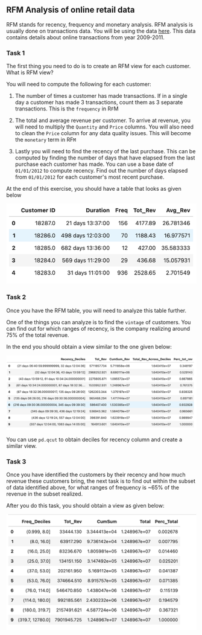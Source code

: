 ## RFM Analysis of online retail data

RFM stands for recency, frequency and monetary analysis. RFM analysis is usually done on transactions data. You will be using the data [here](./data/retail.csv). This data contains details about online transactions from year 2009-2011.

### Task 1
The first thing you need to do is to create an RFM view for each customer. What is RFM view?

You will need to compute the following for each customer:

1. The number of times a customer has made transactions. If in a single day a customer has made 3 transactions, count them as 3 separate transactions. This is the `frequency` in R`F`M

2. The total and average revenue per customer. To arrive at revenue, you will need to multiply the `Quantity` and `Price` columns. You will also need to clean the `Price` column for any data quality issues. This will become the `monetary` term in RF`M`

3. Lastly you will need to find the recency of the last purchase. This can be computed by finding the number of days that have elapsed from the last purchase each customer has made. You can use a base date of `01/01/2012` to compute recency. Find out the number of days elapsed from `01/01/2012` for each customer's most recent purchase.

At the end of this exercise, you should have a table that looks as given below

![](./images/rfm.png)

### Task 2
Once you have the RFM table, you will need to analyze this table further.

One of the things you can analyze is to find the `vintage` of customers. You can find out for which ranges of recency, is the company realizing around 75% of the total revenue.

In the end you should obtain a view similar to the one given below:

![](./images/recency.png)

You can use `pd.qcut` to obtain deciles for recency column and create a similar view.

### Task 3

Once you have identified the customers by their recency and how much revenue these customers bring, the next task is to find out within the subset of data identified above, for what ranges of frequency is ~65% of the revenue in the subset realized.

After you do this task, you should obtain a view as given below:

![](./images/frequency.png)
